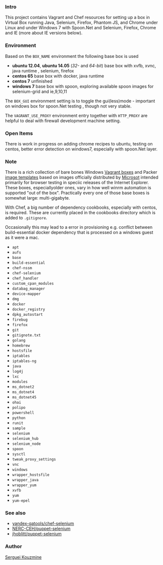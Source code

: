 ### Intro

This project contains Vagrant and Chef resources for setting up a box in Virtual Box running Java, Selenium, Firefox, Phantom JS, and Chrome under Linux
and under Windows 7 with Spoon.Net and Selenium, Firefox, Chrome and IE (more about IE versions below).

### Environment
Based on the `BOX_NAME` environment the following base box is used

 - __ubuntu 12.04__, __ubuntu 14.05__ (*32-* and *64-bit*)
      base box with xvfb, xvnc, java runtime , selenium, firefox
 - __centos 65__
      base box with docker, java runtime
 - __centos 7__
      unfinished
 - __windows 7__
      base box with spoon, exploring available spoon images for selenium-grid and ie,9,10,11

The `BOX_GUI` environment setting is to toggle the gui(less)mode - important on windows box for spoon.Net testing , though not very stable.

The `VAGRANT_USE_PROXY` environment entry together with `HTTP_PROXY` are helpful to deal with firewall development machine setting.

### Open Items
There is work in progress on adding chrome recipes to ubuntu, testing on centos, better error detection on windows7, especially with spoon.Net layer.

### Note

There is a rich collection of bare bones Windows [Vagrant boxes](https://github.com/markhuber/modern-ie-vagrant) and Packer [image templates](https://github.com/joefitzgerald/packer-windows) based on images officially distributed by [Microsot](https://developer.microsoft.com/en-us/microsoft-edge/tools/vms/) intended primarily for browser testing in speciic releases of the Internet Explorer. These boxes, especiallyolder ones, vary in how well winrm automation  is supported "out of the box". Practically every one of those base boxes is somewhat large: multi-gigabyte.

With Chef, a big number of dependency cookbooks, especially with centos, is required. These are currently placed in the cookbooks directory which is
added to `.gitignore`.

Occasionally this may lead to a error in provisioning e.g. conflict between build-essential docker dependency that is processed on a windows guest as it were a mac.

  * `apt`
  * `aufs`
  * `base`
  * `build-essential`
  * `chef-nssm`
  * `chef-selenium`
  * `chef_handler`
  * `custom_cpan_modules`
  * `databag_manager`
  * `device-mapper`
  * `dmg`
  * `docker`
  * `docker_registry`
  * `dpkg_autostart`
  * `firebug`
  * `firefox`
  * `git`
  * `gitignote.txt`
  * `golang`
  * `homebrew`
  * `hostsfile`
  * `iptables`
  * `iptables-ng`
  * `java`
  * `log4j`
  * `lxc`
  * `modules`
  * `ms_dotnet2`
  * `ms_dotnet4`
  * `ms_dotnet45`
  * `ohai`
  * `polipo`
  * `powershell`
  * `python`
  * `runit`
  * `sample`
  * `selenium`
  * `selenium_hub`
  * `selenium_node`
  * `spoon`
  * `sysctl`
  * `tweak_proxy_settings`
  * `vnc`
  * `windows`
  * `wrapper_hostsfile`
  * `wrapper_java`
  * `wrapper_yum`
  * `xvfb`
  * `yum`
  * `yum-epel`

### See also

* [yandex-qatools/chef-selenium](https://github.com/yandex-qatools/chef-selenium)
* [NERC-CEH/puppet-selenium](https://github.com/NERC-CEH/puppet-selenium)
* [jhoblitt/puppet-selenium](https://github.com/jhoblitt/puppet-selenium)

### Author
[Serguei Kouzmine](kouzmine_serguei@yahoo.com)
